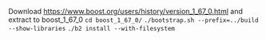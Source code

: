 Download https://www.boost.org/users/history/version_1_67_0.html and extract to boost_1_67_0
`cd boost_1_67_0/`
`./bootstrap.sh --prefix=../build --show-libraries`
`./b2 install --with-filesystem`
